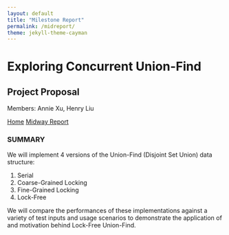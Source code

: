 ```yaml
---
layout: default
title: "Milestone Report"
permalink: /midreport/
theme: jekyll-theme-cayman
---
```

# Exploring Concurrent Union-Find
## Project Proposal
Members: Annie Xu, Henry Liu

[Home](https://anncatz1.github.io/15418projectsite/)
[Midway Report](https://anncatz1.github.io/15418projectsite/midreport)

### SUMMARY
We will implement 4 versions of the Union-Find (Disjoint Set Union) data structure:
1. Serial
2. Coarse-Grained Locking
3. Fine-Grained Locking
4. Lock-Free

We will compare the performances of these implementations against a variety of test inputs and usage scenarios to demonstrate the application of and motivation behind Lock-Free Union-Find. 
